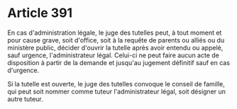 # Article 391

En cas d'administration légale, le juge des tutelles peut, à tout moment et pour cause grave, soit d'office, soit à la requête de parents ou alliés ou du ministère public, décider d'ouvrir la tutelle après avoir entendu ou appelé, sauf urgence, l'administrateur légal. Celui-ci ne peut faire aucun acte de disposition à partir de la demande et jusqu'au jugement définitif sauf en cas d'urgence.

Si la tutelle est ouverte, le juge des tutelles convoque le conseil de famille, qui peut soit nommer comme tuteur l'administrateur légal, soit désigner un autre tuteur.

